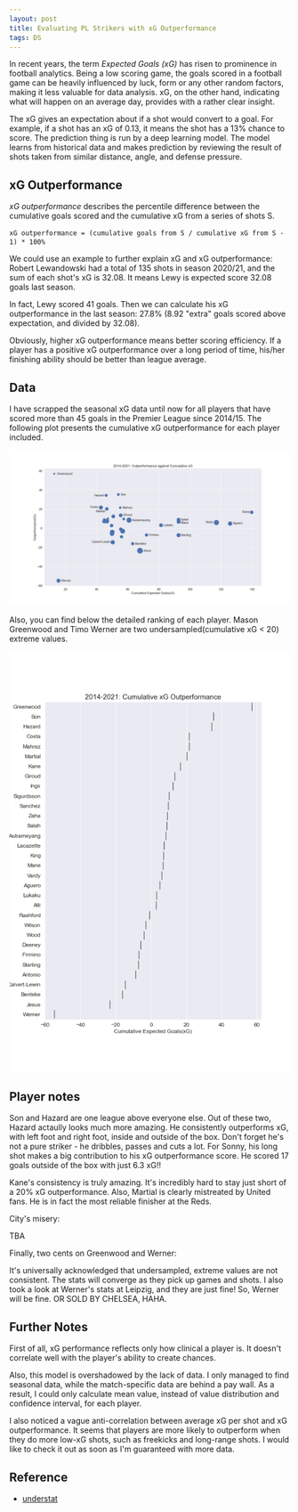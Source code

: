 ```yaml
---
layout: post
title: Evaluating PL Strikers with xG Outperformance
tags: DS
---
```


In recent years, the term _Expected Goals (xG)_ has risen to prominence in football analytics. Being a low scoring game, the goals scored in a football game can be heavily influenced by luck, form or any other random factors, making it less valuable for data analysis. xG, on the other hand, indicating what will happen on an average day, provides with a rather clear insight.

The xG gives an expectation about if a shot would convert to a goal. For example, if a shot has an xG of 0.13, it means the shot has a 13% chance to score. The prediction thing is run by a deep learning model. The model learns from historical data and makes prediction by reviewing the result of shots taken from similar distance, angle, and defense pressure.

## xG Outperformance

_xG outperformance_ describes the percentile difference between the cumulative goals scored and the cumulative xG from a series of shots S.

```
xG outperformance = (cumulative goals from S / cumulative xG from S - 1) * 100%
```

We could use an example to further explain xG and xG outperformance: Robert Lewandowski had a total of 135 shots in season 2020/21, and the sum of each shot's xG is 32.08. It means Lewy is expected score 32.08 goals last season.

In fact, Lewy scored 41 goals. Then we can calculate his xG outperformance in the last season: 27.8% (8.92 "extra" goals scored above expectation, and divided by 32.08).

Obviously, higher xG outperformance means better scoring efficiency. If a player has a positive xG outperformance over a long period of time, his/her finishing ability should be better than league average.

## Data

I have scrapped the seasonal xG data until now for all players that have scored more than 45 goals in the Premier League since 2014/15. The following plot presents the cumulative xG outperformance for each player included.

![Plot1](https://raw.githubusercontent.com/Jiaxigu/Jiaxigu.github.io/master/assets/images/2021-10-07-xg-outperformance.png)

Also, you can find below the detailed ranking of each player. Mason Greenwood and Timo Werner are two undersampled(cumulative xG < 20) extreme values. 

![Plot1](https://raw.githubusercontent.com/Jiaxigu/Jiaxigu.github.io/master/assets/images/2021-10-07-xg-violin.png)

## Player notes

Son and Hazard are one league above everyone else. Out of these two, Hazard actaully looks much more amazing. He consistently outperforms xG, with left foot and right foot, inside and outside of the box. Don't forget he's not a pure striker - he dribbles, passes and cuts a lot. For Sonny, his long shot makes a big contribution to his xG outperformance score. He scored 17 goals outside of the box with just 6.3 xG!!

Kane's consistency is truly amazing. It's incredibly hard to stay just short of a 20% xG outperformance. Also, Martial is clearly mistreated by United fans. He is in fact the most reliable finisher at the Reds.

City's misery:

TBA

Finally, two cents on Greenwood and Werner:

It's universally acknowledged that undersampled, extreme values are not consistent. The stats will converge as they pick up games and shots. I also took a look at Werner's stats at Leipzig, and they are just fine! So, Werner will be fine. OR SOLD BY CHELSEA, HAHA.

## Further Notes

First of all, xG performance reflects only how clinical a player is. It doesn't correlate well with the player's ability to create chances.

Also, this model is overshadowed by the lack of data. I only managed to find seasonal data, while the match-specific data are behind a pay wall. As a result, I could only calculate mean value, instead of value distribution and confidence interval, for each player. 

I also noticed a vague anti-correlation between average xG per shot and xG outperformance. It seems that players are more likely to outperform when they do more low-xG shots, such as freekicks and long-range shots. I would like to check it out as soon as I'm guaranteed with more data.

## Reference

- [understat](https://understat.com/)

